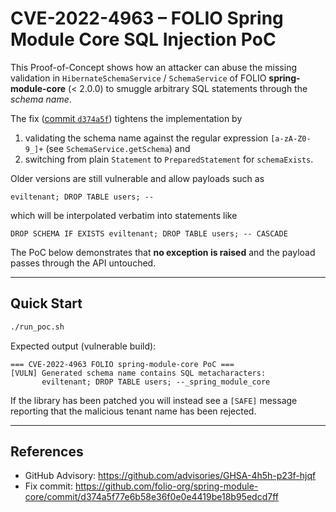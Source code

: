 # CVE-2022-4963 – FOLIO Spring Module Core SQL Injection PoC

This Proof-of-Concept shows how an attacker can abuse the missing
validation in `HibernateSchemaService` / `SchemaService` of FOLIO **spring-module-core**
(< 2.0.0) to smuggle arbitrary SQL statements through the *schema name*.

The fix ([commit `d374a5f`][GH-patch]) tightens the implementation by

1. validating the schema  name against the regular expression
   `[a-zA-Z0-9_]+` (see `SchemaService.getSchema`) and
2. switching from plain `Statement` to `PreparedStatement` for
   `schemaExists`.

Older versions are still vulnerable and allow payloads such as

```
eviltenant; DROP TABLE users; --
```

which will be interpolated verbatim into statements like

```
DROP SCHEMA IF EXISTS eviltenant; DROP TABLE users; -- CASCADE
```

The PoC below demonstrates that **no exception is raised** and the
payload passes through the API untouched.

---

## Quick Start

```bash
./run_poc.sh
```

Expected output (vulnerable build):

```
=== CVE-2022-4963 FOLIO spring-module-core PoC ===
[VULN] Generated schema name contains SQL metacharacters:
       eviltenant; DROP TABLE users; --_spring_module_core
```

If the library has been patched you will instead see a
`[SAFE]` message reporting that the malicious tenant name has been
rejected.

---

## References

* GitHub Advisory: <https://github.com/advisories/GHSA-4h5h-p23f-hjqf>
* Fix commit: <https://github.com/folio-org/spring-module-core/commit/d374a5f77e6b58e36f0e0e4419be18b95edcd7ff>

[GH-patch]: https://github.com/folio-org/spring-module-core/commit/d374a5f77e6b58e36f0e0e4419be18b95edcd7ff 